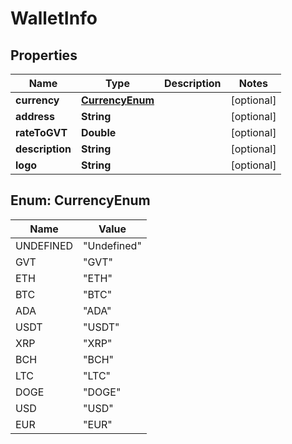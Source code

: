 
# WalletInfo

## Properties
Name | Type | Description | Notes
------------ | ------------- | ------------- | -------------
**currency** | [**CurrencyEnum**](#CurrencyEnum) |  |  [optional]
**address** | **String** |  |  [optional]
**rateToGVT** | **Double** |  |  [optional]
**description** | **String** |  |  [optional]
**logo** | **String** |  |  [optional]


<a name="CurrencyEnum"></a>
## Enum: CurrencyEnum
Name | Value
---- | -----
UNDEFINED | &quot;Undefined&quot;
GVT | &quot;GVT&quot;
ETH | &quot;ETH&quot;
BTC | &quot;BTC&quot;
ADA | &quot;ADA&quot;
USDT | &quot;USDT&quot;
XRP | &quot;XRP&quot;
BCH | &quot;BCH&quot;
LTC | &quot;LTC&quot;
DOGE | &quot;DOGE&quot;
USD | &quot;USD&quot;
EUR | &quot;EUR&quot;



